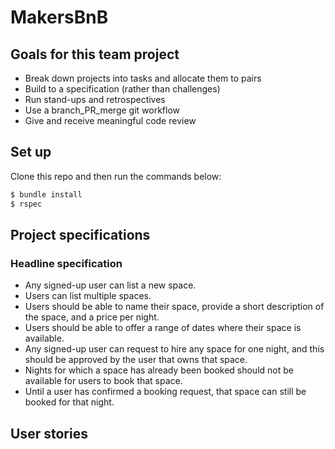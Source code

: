 # MakersBnB

## Goals for this team project
* Break down projects into tasks and allocate them to pairs
* Build to a specification (rather than challenges)
* Run stand-ups and retrospectives
* Use a branch_PR_merge git workflow
* Give and receive meaningful code review

## Set up
Clone this repo and then run the commands below:

```bash
$ bundle install
$ rspec
```

## Project specifications
### Headline specification
- Any signed-up user can list a new space.
- Users can list multiple spaces.
- Users should be able to name their space, provide a short description of the space, and a price per night.
- Users should be able to offer a range of dates where their space is available.
- Any signed-up user can request to hire any space for one night, and this should be approved by the user that owns that space.
- Nights for which a space has already been booked should not be available for users to book that space.
- Until a user has confirmed a booking request, that space can still be booked for that night.

## User stories
